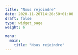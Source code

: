 ```yaml
---
title: "Nous rejoindre"
date: 2020-11-20T14:26:50+01:00
draft: false
type: widget_page
weight: 6

menu:
  main:
    title: "Nous rejoindre"
---
```


